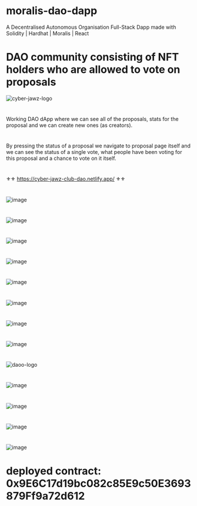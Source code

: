 # moralis-dao-dapp
A Decentralised Autonomous Organisation Full-Stack Dapp made with Solidity | Hardhat | Moralis | React
# DAO community consisting of NFT holders who are allowed to vote on proposals
![cyber-jawz-logo](https://user-images.githubusercontent.com/38008294/172586267-2b5f6ac9-fd11-46e9-9569-e69b5ff020a3.png)
#
Working DAO dApp where we can see all of the proposals, stats for the proposal and we can create new ones (as creators).
#
By pressing the status of a proposal we navigate to proposal page itself and we can see the status of a single vote, what people have been voting for this proposal and a chance to vote on it itself.
#
⚜⚜ https://cyber-jawz-club-dao.netlify.app/ ⚜⚜
#
![image](https://user-images.githubusercontent.com/38008294/172585427-a59b2a43-f73c-49ba-acc5-d2af4eb42571.png)
#
![image](https://user-images.githubusercontent.com/38008294/172586526-f3822f3c-7de0-439d-8c88-dfcb0361dbb4.png)
#
![image](https://user-images.githubusercontent.com/38008294/172586764-be7eafb7-0152-4c7c-8928-2bf93a90ece1.png)
#
![image](https://user-images.githubusercontent.com/38008294/172587145-3a61c22b-826f-4bfa-9667-0d93d2fc8b39.png)
#
![image](https://user-images.githubusercontent.com/38008294/172587316-a75fd60d-7efd-4f70-b6c2-d0af91882a70.png)
#
![image](https://user-images.githubusercontent.com/38008294/172587574-78850254-880c-461c-92e9-8a9c51713d1b.png)
#
![image](https://user-images.githubusercontent.com/38008294/172587854-211480a3-7066-4c7f-8123-c0a99498e48d.png)
#
![image](https://user-images.githubusercontent.com/38008294/172588638-23bd0dff-623e-40af-a0fc-c528a678482c.png)
#
![daoo-logo](https://user-images.githubusercontent.com/38008294/172586211-4681ff68-67d1-4c78-9487-e5ad4eb96557.png)
#
![image](https://user-images.githubusercontent.com/38008294/172585931-2d82e1a4-9d60-4162-b98b-50b94d5bfc52.png)
#
![image](https://user-images.githubusercontent.com/38008294/172585683-53eab238-fcd3-477e-961a-aa986854cc1d.png)
#
![image](https://user-images.githubusercontent.com/38008294/172585823-9054f850-a4df-48f9-a548-5b13a8cb7792.png)
#
![image](https://user-images.githubusercontent.com/38008294/172586060-883aef32-36c5-4410-82f4-1be2e82d31a3.png)


# deployed contract: 0x9E6C17d19bc082c85E9c50E3693879Ff9a72d612
